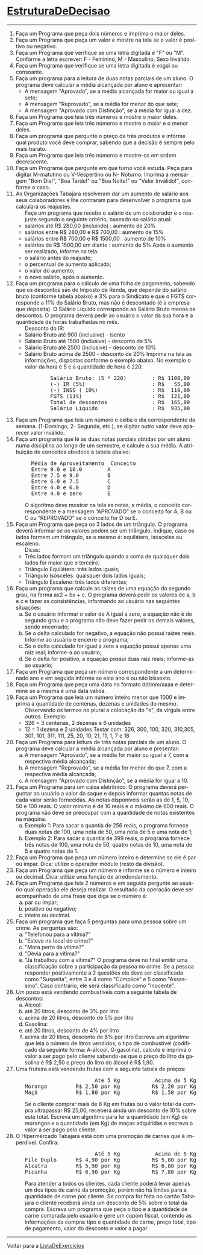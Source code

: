 <!DOCTYPE HTML PUBLIC "-//W3C//DTD HTML 4.01//EN" "http://www.w3.org/TR/html4/strict.dtd">
<html>
 <head>
  <meta content="text/html;charset=utf-8" http-equiv="Content-Type"/>
  <meta content="index,nofollow" name="robots"/>
     <div id="page">
    <h1 id="pagelocation">
     <span>
      <a class="backlink" href="/EstruturaDeDecisao?action=fullsearch&amp;context=180&amp;value=linkto%3A%22EstruturaDeDecisao%22" rel="nofollow" title="Clique para fazer uma busca completa por este título">
       EstruturaDeDecisao
      </a>
     </span>
    </h1>
    <!-- INICIO -->
    <div dir="ltr" id="content" lang="pt-br">
     <span class="anchor" id="top">
     </span>
     <span class="anchor" id="line-1">
     </span>
      <span class="anchor" id="line-2">
      </span>
      <hr/>
      <p class="line874">
       <span class="anchor" id="line-3">
       </span>
       <span class="anchor" id="line-4">
       </span>
       <ol type="1">
        <li>
         Faça um Programa que peça dois números e imprima o maior deles.
         <span class="anchor" id="line-5">
         </span>
         <span class="anchor" id="line-6">
         </span>
        </li>
        <li class="gap">
         Faça um Programa que peça um valor e mostre na tela se o valor é positivo ou negativo.
         <span class="anchor" id="line-7">
         </span>
         <span class="anchor" id="line-8">
         </span>
        </li>
        <li class="gap">
         Faça um Programa que verifique se uma letra digitada é "F" ou "M". Conforme a letra escrever: F - Feminino, M - Masculino, Sexo Inválido.
         <span class="anchor" id="line-9">
         </span>
         <span class="anchor" id="line-10">
         </span>
        </li>
        <li class="gap">
         Faça um Programa que verifique se uma letra digitada é vogal ou consoante.
         <span class="anchor" id="line-11">
         </span>
         <span class="anchor" id="line-12">
         </span>
        </li>
        <li class="gap">
         Faça um programa para a leitura de duas notas parciais de um aluno. O programa deve calcular a média alcançada por aluno e apresentar:
         <span class="anchor" id="line-13">
         </span>
         <span class="anchor" id="line-14">
         </span>
         <ul>
          <li>
           A mensagem "Aprovado", se a média alcançada for maior ou igual a sete;
           <span class="anchor" id="line-15">
           </span>
          </li>
          <li>
           A mensagem "Reprovado", se a média for menor do que sete;
           <span class="anchor" id="line-16">
           </span>
          </li>
          <li>
           A mensagem "Aprovado com Distinção", se a média for igual a dez.
           <span class="anchor" id="line-17">
           </span>
           <span class="anchor" id="line-18">
           </span>
          </li>
         </ul>
        </li>
        <li class="gap">
         Faça um Programa que leia três números e mostre o maior deles.
         <span class="anchor" id="line-19">
         </span>
         <span class="anchor" id="line-20">
         </span>
        </li>
        <li class="gap">
         Faça um Programa que leia três números e mostre o maior e o menor deles.
         <span class="anchor" id="line-21">
         </span>
         <span class="anchor" id="line-22">
         </span>
        </li>
        <li class="gap">
         Faça um programa que pergunte o preço de três  produtos e informe qual produto você deve comprar, sabendo que a decisão é sempre pelo mais barato.
         <span class="anchor" id="line-23">
         </span>
         <span class="anchor" id="line-24">
         </span>
        </li>
        <li class="gap">
         Faça um Programa que leia três números e mostre-os em ordem decrescente.
         <span class="anchor" id="line-25">
         </span>
         <span class="anchor" id="line-26">
         </span>
        </li>
        <li class="gap">
         Faça um Programa que pergunte em que turno você estuda. Peça para digitar M-matutino ou V-Vespertino ou N- Noturno. Imprima a mensagem "Bom Dia!", "Boa Tarde!" ou "Boa Noite!" ou "Valor Inválido!", conforme o caso.
         <span class="anchor" id="line-27">
         </span>
         <span class="anchor" id="line-28">
         </span>
        </li>
        <li class="gap">
         As Organizações Tabajara resolveram dar um aumento de salário aos seus colaboradores e lhe contraram para desenvolver o programa que calculará os reajustes.
         <span class="anchor" id="line-29">
         </span>
         <span class="anchor" id="line-30">
         </span>
         <ul>
          <li style="list-style-type:none">
           Faça um programa que recebe o salário de um colaborador e o reajuste segundo o seguinte critério, baseado no salário atual:
           <span class="anchor" id="line-31">
           </span>
           <span class="anchor" id="line-32">
           </span>
          </li>
          <li class="gap">
           salários até R$ 280,00 (incluindo)          : aumento de 20%
           <span class="anchor" id="line-33">
           </span>
          </li>
          <li>
           salários entre R$ 280,00 e R$ 700,00        : aumento de 15%
           <span class="anchor" id="line-34">
           </span>
          </li>
          <li>
           salários entre R$ 700,00 e R$ 1500,00       : aumento de 10%
           <span class="anchor" id="line-35">
           </span>
          </li>
          <li>
           salários de R$ 1500,00 em diante            : aumento de 5%
           <span class="anchor" id="line-36">
           </span>
           <span class="anchor" id="line-37">
           </span>
           Após o aumento ser realizado, informe na tela:
           <span class="anchor" id="line-38">
           </span>
           <span class="anchor" id="line-39">
           </span>
          </li>
          <li class="gap">
           o salário antes do reajuste;
           <span class="anchor" id="line-40">
           </span>
          </li>
          <li>
           o percentual de aumento aplicado;
           <span class="anchor" id="line-41">
           </span>
          </li>
          <li>
           o valor do aumento;
           <span class="anchor" id="line-42">
           </span>
          </li>
          <li>
           o novo salário, após o aumento.
           <span class="anchor" id="line-43">
           </span>
           <span class="anchor" id="line-44">
           </span>
          </li>
         </ul>
        </li>
        <li class="gap">
         Faça um programa para o cálculo de uma folha de pagamento, sabendo que os descontos são do Imposto de Renda, que depende do salário bruto (conforme tabela abaixo) e 3% para o Sindicato e que o FGTS corresponde a 11% do Salário Bruto, mas não é descontado (é a empresa que deposita). O Salário Líquido corresponde ao Salário Bruto menos os descontos. O programa deverá pedir ao usuário o valor da sua hora e a quantidade de horas trabalhadas no mês.
         <span class="anchor" id="line-45">
         </span>
         <span class="anchor" id="line-46">
         </span>
         <ul>
          <li style="list-style-type:none">
           Desconto do IR:
           <span class="anchor" id="line-47">
           </span>
          </li>
          <li>
           Salário Bruto até 900  (inclusive)   - isento
           <span class="anchor" id="line-48">
           </span>
          </li>
          <li>
           Salário Bruto até 1500 (inclusive)  - desconto de 5%
           <span class="anchor" id="line-49">
           </span>
          </li>
          <li>
           Salário Bruto até 2500 (inclusive)  - desconto de 10%
           <span class="anchor" id="line-50">
           </span>
          </li>
          <li>
           Salário Bruto acima de 2500         - desconto de 20%
           <span class="anchor" id="line-51">
           </span>
           <span class="anchor" id="line-52">
           </span>
           Imprima na tela as informações, dispostas conforme o exemplo abaixo. No exemplo o valor da hora é 5 e a quantidade de hora é 220.
           <span class="anchor" id="line-53">
           </span>
           <span class="anchor" id="line-54">
           </span>
           <span class="anchor" id="line-55">
           </span>
           <span class="anchor" id="line-56">
           </span>
           <span class="anchor" id="line-57">
           </span>
           <span class="anchor" id="line-58">
           </span>
           <span class="anchor" id="line-59">
           </span>
           <span class="anchor" id="line-60">
           </span>
           <pre><span class="anchor" id="line-1"></span>        Salário Bruto: (5 * 220)        : R$ 1100,00
<span class="anchor" id="line-2"></span>        (-) IR (5%)                     : R$   55,00  
<span class="anchor" id="line-3"></span>        (-) INSS ( 10%)                 : R$  110,00
<span class="anchor" id="line-4"></span>        FGTS (11%)                      : R$  121,00
<span class="anchor" id="line-5"></span>        Total de descontos              : R$  165,00
<span class="anchor" id="line-6"></span>        Salário Liquido                 : R$  935,00</pre>
           <span class="anchor" id="line-61">
           </span>
           <span class="anchor" id="line-62">
           </span>
          </li>
         </ul>
        </li>
        <li class="gap">
         Faça um Programa que leia um número e exiba o dia correspondente da semana. (1-Domingo, 2- Segunda, etc.), se digitar outro valor deve aparecer valor inválido.
         <span class="anchor" id="line-63">
         </span>
         <span class="anchor" id="line-64">
         </span>
        </li>
        <li class="gap">
         Faça um programa que lê as duas notas parciais obtidas por um aluno numa disciplina ao longo de um semestre, e calcule a sua média. A atribuição de conceitos obedece à tabela abaixo:
         <span class="anchor" id="line-65">
         </span>
         <span class="anchor" id="line-66">
         </span>
         <ul>
          <li style="list-style-type:none">
           <span class="anchor" id="line-67">
           </span>
           <span class="anchor" id="line-68">
           </span>
           <span class="anchor" id="line-69">
           </span>
           <span class="anchor" id="line-70">
           </span>
           <span class="anchor" id="line-71">
           </span>
           <span class="anchor" id="line-72">
           </span>
           <span class="anchor" id="line-73">
           </span>
           <pre><span class="anchor" id="line-1-1"></span>  Média de Aproveitamento  Conceito
<span class="anchor" id="line-2-1"></span>  Entre 9.0 e 10.0        A
<span class="anchor" id="line-3-1"></span>  Entre 7.5 e 9.0         B
<span class="anchor" id="line-4-1"></span>  Entre 6.0 e 7.5         C
<span class="anchor" id="line-5-1"></span>  Entre 4.0 e 6.0         D
<span class="anchor" id="line-6-1"></span>  Entre 4.0 e zero        E</pre>
           <span class="anchor" id="line-74">
           </span>
           <span class="anchor" id="line-75">
           </span>
           O algoritmo deve mostrar na tela as notas, a média, o conceito correspondente e a mensagem “APROVADO” se o conceito for A, B ou C ou “REPROVADO” se o conceito for D ou E.
           <span class="anchor" id="line-76">
           </span>
           <span class="anchor" id="line-77">
           </span>
          </li>
         </ul>
        </li>
        <li class="gap">
         Faça um Programa que peça os 3 lados de um triângulo. O programa deverá informar se os valores podem ser um triângulo. Indique, caso os lados formem um triângulo, se o mesmo é: equilátero, isósceles ou escaleno.
         <span class="anchor" id="line-78">
         </span>
         <ul>
          <li style="list-style-type:none">
           Dicas:
           <span class="anchor" id="line-79">
           </span>
          </li>
          <li>
           Três lados formam um triângulo quando a soma de quaisquer dois lados for maior que o terceiro;
           <span class="anchor" id="line-80">
           </span>
          </li>
          <li>
           Triângulo Equilátero: três lados iguais;
           <span class="anchor" id="line-81">
           </span>
          </li>
          <li>
           Triângulo Isósceles: quaisquer dois lados iguais;
           <span class="anchor" id="line-82">
           </span>
          </li>
          <li>
           Triângulo Escaleno: três lados diferentes;
           <span class="anchor" id="line-83">
           </span>
           <span class="anchor" id="line-84">
           </span>
          </li>
         </ul>
        </li>
        <li class="gap">
         Faça um programa que calcule as raízes de uma equação do segundo grau, na forma ax2 + bx + c. O programa deverá pedir os valores de a, b e c e fazer as consistências, informando ao usuário nas seguintes situações:
         <span class="anchor" id="line-85">
         </span>
         <span class="anchor" id="line-86">
         </span>
         <ol type="a">
          <li>
           Se o usuário informar o valor de A igual a zero, a equação não é do segundo grau e o programa não deve fazer pedir os demais valores, sendo encerrado;
           <span class="anchor" id="line-87">
           </span>
          </li>
          <li>
           Se o delta calculado for negativo, a equação não possui raizes reais. Informe ao usuário e encerre o programa;
           <span class="anchor" id="line-88">
           </span>
          </li>
          <li>
           Se o delta calculado for igual a zero a equação possui apenas uma raiz real; informe-a ao usuário;
           <span class="anchor" id="line-89">
           </span>
          </li>
          <li>
           Se o delta for positivo, a equação possui duas raiz reais; informe-as ao usuário;
           <span class="anchor" id="line-90">
           </span>
           <span class="anchor" id="line-91">
           </span>
          </li>
         </ol>
        </li>
        <li class="gap">
         Faça um Programa que peça um número correspondente a um determinado ano e em seguida informe se este ano é ou não bissexto.
         <span class="anchor" id="line-92">
         </span>
         <span class="anchor" id="line-93">
         </span>
        </li>
        <li class="gap">
         Faça um Programa que peça uma data no formato dd/mm/aaaa e determine se a mesma é uma data válida.
         <span class="anchor" id="line-94">
         </span>
         <span class="anchor" id="line-95">
         </span>
        </li>
        <li class="gap">
         Faça um Programa que leia um número inteiro menor que 1000 e imprima a quantidade de centenas, dezenas e unidades do mesmo.
         <span class="anchor" id="line-96">
         </span>
         <ul>
          <li style="list-style-type:none">
           Observando os termos no plural a colocação do "e", da vírgula entre outros.
           <span class="anchor" id="line-97">
           </span>
           <span class="anchor" id="line-98">
           </span>
           Exemplo:
           <span class="anchor" id="line-99">
           </span>
          </li>
          <li>
           326 = 3 centenas, 2 dezenas e 6 unidades
           <span class="anchor" id="line-100">
           </span>
          </li>
          <li>
           12  = 1 dezena e 2 unidades
           <span class="anchor" id="line-101">
           </span>
           <span class="anchor" id="line-102">
           </span>
           Testar com: 326, 300, 100, 320, 310,305, 301, 101, 311, 111, 25, 20, 10, 21, 11, 1, 7 e 16
           <span class="anchor" id="line-103">
           </span>
           <span class="anchor" id="line-104">
           </span>
          </li>
         </ul>
        </li>
        <li class="gap">
         Faça um Programa para leitura de três notas parciais de um aluno. O programa deve calcular a média alcançada por aluno e presentar:
         <span class="anchor" id="line-105">
         </span>
         <ol type="a">
          <li>
           A mensagem "Aprovado", se a média for maior ou igual a 7, com a respectiva média alcançada;
           <span class="anchor" id="line-106">
           </span>
          </li>
          <li>
           A mensagem "Reprovado", se a média for menor do que 7, com a respectiva média alcançada;
           <span class="anchor" id="line-107">
           </span>
          </li>
          <li>
           A mensagem "Aprovado com Distinção", se a média for igual a 10.
           <span class="anchor" id="line-108">
           </span>
           <span class="anchor" id="line-109">
           </span>
          </li>
         </ol>
        </li>
        <li class="gap">
         Faça um Programa para um caixa eletrônico. O programa deverá perguntar ao usuário a valor do saque e depois informar quantas notas de cada valor serão fornecidas. As notas disponíveis serão as de 1, 5, 10, 50 e 100 reais. O valor mínimo é de 10 reais e o máximo de 600 reais. O programa não deve se preocupar com a quantidade de notas existentes na máquina.
         <span class="anchor" id="line-110">
         </span>
         <ol type="a">
          <li>
           Exemplo 1: Para sacar a quantia de 256 reais, o programa fornece duas notas de 100, uma nota de 50, uma nota de 5 e uma nota de 1;
           <span class="anchor" id="line-111">
           </span>
          </li>
          <li>
           Exemplo 2: Para sacar a quantia de 399 reais, o programa fornece três notas de 100, uma nota de 50, quatro notas de 10, uma nota de 5 e quatro notas de 1.
           <span class="anchor" id="line-112">
           </span>
           <span class="anchor" id="line-113">
           </span>
          </li>
         </ol>
        </li>
        <li class="gap">
         Faça um Programa que peça um número inteiro e determine se ele é par ou impar. Dica: utilize o operador módulo (resto da divisão).
         <span class="anchor" id="line-114">
         </span>
         <span class="anchor" id="line-115">
         </span>
        </li>
        <li class="gap">
         Faça um Programa que peça um número e informe se o número é inteiro ou decimal. Dica: utilize uma função de arredondamento.
         <span class="anchor" id="line-116">
         </span>
         <span class="anchor" id="line-117">
         </span>
        </li>
        <li class="gap">
         Faça um Programa que leia 2 números e em seguida pergunte ao usuário qual operação ele deseja realizar. O resultado da operação deve ser acompanhado de uma frase que diga se o número é:
         <span class="anchor" id="line-118">
         </span>
         <ol type="a">
          <li>
           par ou ímpar;
           <span class="anchor" id="line-119">
           </span>
          </li>
          <li>
           positivo ou negativo;
           <span class="anchor" id="line-120">
           </span>
          </li>
          <li>
           inteiro ou decimal.
           <span class="anchor" id="line-121">
           </span>
           <span class="anchor" id="line-122">
           </span>
          </li>
         </ol>
        </li>
        <li class="gap">
         Faça um programa que faça 5 perguntas para uma pessoa sobre um crime. As perguntas são:
         <span class="anchor" id="line-123">
         </span>
         <span class="anchor" id="line-124">
         </span>
         <ol type="a">
          <li>
           "Telefonou para a vítima?"
           <span class="anchor" id="line-125">
           </span>
          </li>
          <li>
           "Esteve no local do crime?"
           <span class="anchor" id="line-126">
           </span>
          </li>
          <li>
           "Mora perto da vítima?"
           <span class="anchor" id="line-127">
           </span>
          </li>
          <li>
           "Devia para a vítima?"
           <span class="anchor" id="line-128">
           </span>
          </li>
          <li>
           "Já trabalhou com a vítima?"
           <span class="anchor" id="line-129">
           </span>
           <span class="anchor" id="line-130">
           </span>
           O programa deve no final emitir uma classificação sobre a participação da pessoa no crime. Se a pessoa responder positivamente a 2 questões ela deve ser classificada como "Suspeita", entre 3 e 4 como "Cúmplice" e 5 como "Assassino". Caso contrário, ele será classificado como "Inocente".
           <span class="anchor" id="line-131">
           </span>
           <span class="anchor" id="line-132">
           </span>
          </li>
         </ol>
        </li>
        <li class="gap">
         Um posto está vendendo combustíveis com a seguinte tabela de descontos:
         <span class="anchor" id="line-133">
         </span>
         <ol type="a">
          <li>
           Álcool:
           <span class="anchor" id="line-134">
           </span>
          </li>
          <li>
           até 20 litros, desconto de 3% por litro
           <span class="anchor" id="line-135">
           </span>
          </li>
          <li>
           acima de 20 litros, desconto de 5% por litro
           <span class="anchor" id="line-136">
           </span>
          </li>
          <li>
           Gasolina:
           <span class="anchor" id="line-137">
           </span>
          </li>
          <li>
           até 20 litros, desconto de 4% por litro
           <span class="anchor" id="line-138">
           </span>
          </li>
          <li>
           acima de 20 litros, desconto de 6% por litro
           <span class="anchor" id="line-139">
           </span>
           <span class="anchor" id="line-140">
           </span>
           Escreva um algoritmo que leia o número de litros vendidos, o tipo de combustível (codificado da seguinte forma: A-álcool, G-gasolina), calcule e imprima o valor a ser pago pelo cliente sabendo-se que o preço do litro da gasolina é R$ 2,50 o preço do litro do álcool é R$ 1,90.
           <span class="anchor" id="line-141">
           </span>
           <span class="anchor" id="line-142">
           </span>
          </li>
         </ol>
        </li>
        <li class="gap">
         Uma fruteira está vendendo frutas com a seguinte tabela de preços:
         <span class="anchor" id="line-143">
         </span>
         <ul>
          <li style="list-style-type:none">
           <span class="anchor" id="line-144">
           </span>
           <span class="anchor" id="line-145">
           </span>
           <span class="anchor" id="line-146">
           </span>
           <span class="anchor" id="line-147">
           </span>
           <pre><span class="anchor" id="line-1-2"></span>                      Até 5 Kg           Acima de 5 Kg
<span class="anchor" id="line-2-2"></span>Morango         R$ 2,50 por Kg          R$ 2,20 por Kg
<span class="anchor" id="line-3-2"></span>Maçã            R$ 1,80 por Kg          R$ 1,50 por Kg</pre>
           <span class="anchor" id="line-148">
           </span>
           <span class="anchor" id="line-149">
           </span>
           Se o cliente comprar mais de 8 Kg em frutas ou o valor total da compra ultrapassar R$ 25,00, receberá ainda um desconto de 10% sobre este total. Escreva um algoritmo para ler a quantidade (em Kg) de morangos e a quantidade (em Kg) de maças adquiridas e escreva o valor a ser pago pelo cliente.
           <span class="anchor" id="line-150">
           </span>
           <span class="anchor" id="line-151">
           </span>
           <span class="anchor" id="line-152">
           </span>
          </li>
         </ul>
        </li>
        <li class="gap">
         O Hipermercado Tabajara está com uma promoção de carnes que é imperdível. Confira:
         <span class="anchor" id="line-153">
         </span>
         <span class="anchor" id="line-154">
         </span>
         <ul>
          <li style="list-style-type:none">
           <span class="anchor" id="line-155">
           </span>
           <span class="anchor" id="line-156">
           </span>
           <span class="anchor" id="line-157">
           </span>
           <span class="anchor" id="line-158">
           </span>
           <span class="anchor" id="line-159">
           </span>
           <span class="anchor" id="line-160">
           </span>
           <pre><span class="anchor" id="line-1-3"></span>                      Até 5 Kg           Acima de 5 Kg
<span class="anchor" id="line-2-3"></span>File Duplo      R$ 4,90 por Kg          R$ 5,80 por Kg
<span class="anchor" id="line-3-3"></span>Alcatra         R$ 5,90 por Kg          R$ 6,80 por Kg
<span class="anchor" id="line-4-2"></span>Picanha         R$ 6,90 por Kg          R$ 7,80 por Kg</pre>
           <span class="anchor" id="line-161">
           </span>
           <span class="anchor" id="line-162">
           </span>
           Para atender a todos os clientes, cada cliente poderá levar apenas um dos tipos de carne da promoção, porém não há limites para a quantidade de carne por cliente. Se compra for feita no cartão Tabajara o cliente receberá ainda um desconto de 5% sobre o total da compra. Escreva um programa que peça o tipo e a quantidade de carne comprada pelo usuário e gere um cupom fiscal, contendo as informações da compra: tipo e quantidade de carne, preço total, tipo de pagamento, valor do desconto e valor a pagar.
           <span class="anchor" id="line-163">
           </span>
           <span class="anchor" id="line-164">
           </span>
          </li>
         </ul>
        </li>
       </ol>
       <p class="line867">
        <hr/>
        <p class="line874">
         <span class="anchor" id="line-165">
         </span>
         Voltar para a
         <a href="/ListaDeExercicios">
          ListaDeExercicios
         </a>
         <span class="anchor" id="line-166">
         </span>
         <span class="anchor" id="bottom">
         </span>
        </p>
       </p>
      </p>
     </p>
    </div>
    <!-- FIM -->
   </div>
   <!-- page -->
  </div>
 </body>
</html>
